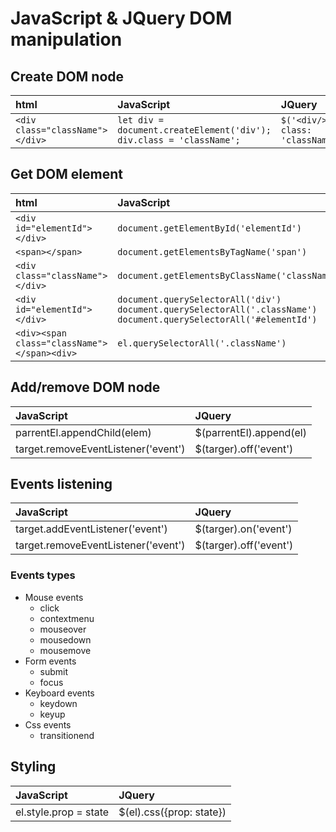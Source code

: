 # JavaScript & JQuery DOM manipulation
## Create DOM node

|  html | JavaScript | JQuery  |
|     :---   |     :---    |     :---    |
| `<div class="className"></div>`   | `let div = document.createElement('div');` <br> `div.class = 'className';`   | `$('<div/>', { class: 'className'})`  |


## Get DOM element


|  html | JavaScript | JQuery  |
|     :------------------    |     :-------------------------     |     :--------------    |
|`<div id="elementId"></div>`| `document.getElementById('elementId')`   | `$('#elementId')`  |
| `<span></span>`|`document.getElementsByTagName('span')`| `$('span')` |
| `<div class="className"></div>`|`document.getElementsByClassName('className')`| `$('.className')` |
| `<div id="elementId"></div>`|`document.querySelectorAll('div')` <br> `document.querySelectorAll('.className')` <br> `document.querySelectorAll('#elementId')`| `$('div')` <br> `$('.className')` <br> `$('#elementId')` |
| `<div><span class="className"></span><div>`|`el.querySelectorAll('.className')`| `$(el).find('.className')` |

## Add/remove DOM node

| JavaScript     | JQuery    |
| :------------- | :------------- |
|parrentEl.appendChild(elem)|$(parrentEl).append(el)|
|target.removeEventListener('event')|$(targer).off('event')|



## Events listening

| JavaScript     | JQuery    |
| :------------- | :------------- |
|target.addEventListener('event')|$(targer).on('event')|
|target.removeEventListener('event')|$(targer).off('event')|

### Events types

+ Mouse events
  - click
  - contextmenu
  - mouseover
  - mousedown
  - mousemove
+ Form events
  - submit
  - focus
+ Keyboard events
  - keydown
  - keyup
+ Css events
  - transitionend

## Styling
| JavaScript     | JQuery    |
| :------------- | :------------- |
|el.style.prop = state|$(el).css({prop: state})|
